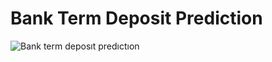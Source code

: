 # Bank Term Deposit Prediction
![Bank term deposıt predıctıon](https://github.com/ecemolgun/Bank-term-deposit-prediction/assets/79108733/9639268d-bd49-451b-83a7-bb2b9d0612fc)
